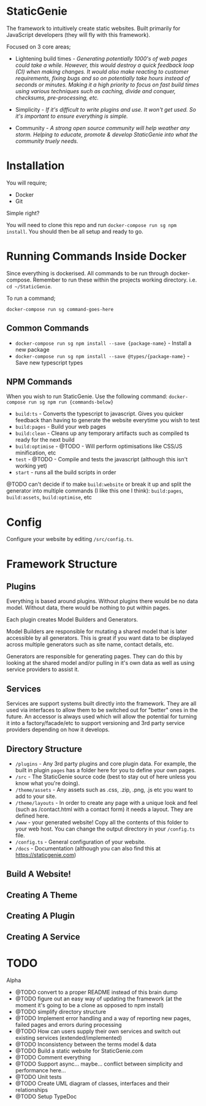# StaticGenie

The framework to intuitively create static websites. Built primarily for JavaScript developers (they will fly with this framework). 

Focused on 3 core areas;

- Lightening build times - *Generating potentially 1000's of web pages could take a while. However, this would destroy a quick feedback loop (CI) when making changes. It would also make reacting to customer requirements, fixing bugs and so on potentially take hours instead of seconds or minutes. Making it a high priority to focus on fast build times using various techniques such as caching, divide and conquer, checksums, pre-processing, etc.*

- Simplicity - *If it's difficult to write plugins and use. It won't get used. So it's important to ensure everything is simple.*

- Community - *A strong open source community will help weather any storm. Helping to educate, promote & develop StaticGenie into what the community truely needs.*

# Installation

You will require;

- Docker
- Git

Simple right?

You will need to clone this repo and run `docker-compose run sg npm install`. You should then be all setup and ready to go.

# Running Commands Inside Docker

Since everything is dockerised. All commands to be run through docker-compose. Remember to run these within the projects working directory. i.e. `cd ~/StaticGenie`.

To run a command;

`docker-compose run sg command-goes-here`

## Common Commands

- `docker-compose run sg npm install --save {package-name}` - Install a new package
- `docker-compose run sg npm install --save @types/{package-name}` - Save new typescript types

## NPM Commands

When you wish to run StaticGenie. Use the following command: `docker-compose run sg npm run {commands-below}`

- `build:ts` - Converts the typescript to javascript. Gives you quicker feedback than having to generate the website everytime you wish to test
- `build:pages` - Build your web pages
- `build:clean` - Cleans up any temporary artifacts such as compiled ts ready for the next build
- `build:optimise` - @TODO - Will perform optimisations like CSS/JS minification, etc
- `test` - @TODO - Compile and tests the javascript (although this isn't working yet)
- `start` - runs all the build scripts in order

@TODO can't decide if to make `build:website` or break it up and split the generator into multiple commands (I like this one I think): `build:pages`, `build:assets`, `build:optimise`, etc

# Config

Configure your website by editing `/src/config.ts`.

# Framework Structure

## Plugins

Everything is based around plugins. Without plugins there would be no data model. Without data, there would be nothing to put within pages.

Each plugin creates Model Builders and Generators.

Model Builders are responsible for mutating a shared model that is later accessible by all generators. This is great if you want data to be displayed across multiple generators such as site name, contact details, etc. 

Generators are responsible for generating pages. They can do this by looking at the shared model and/or pulling in it's own data as well as using service providers to assist it.

## Services

Services are support systems built directly into the framework. They are all used via interfaces to allow them to be switched out for "better" ones in the future. An accessor is always used which will allow the potential for turning it into a factory/facade/etc to support versioning and 3rd party service providers depending on how it develops.

## Directory Structure

- `/plugins` - Any 3rd party plugins and core plugin data. For example, the built in plugin `pages` has a folder here for you to define your own pages.
- `/src` - The StaticGenie source code (best to stay out of here unless you know what you're doing).
- `/theme/assets` - Any assets such as .css, .zip, .png, .js etc you want to add to your site.
- `/theme/layouts` - In order to create any page with a unique look and feel (such as /contact.html with a contact form) it needs a layout. They are defined here.
- `/www` - your generated website! Copy all the contents of this folder to your web host. You can change the output directory in your `/config.ts` file.
- `/config.ts` - General configuration of your website.
- `/docs` - Documentation (although you can also find this at https://staticgenie.com)

## Build A Website!



## Creating A Theme


## Creating A Plugin


## Creating A Service


# TODO

Alpha

- @TODO convert to a proper README instead of this brain dump
- @TODO figure out an easy way of updating the framework (at the moment it's going to be a clone as opposed to npm install)
- @TODO simplify directory structure
- @TODO Implement error handling and a way of reporting new pages, failed pages and errors during processing
- @TODO How can users supply their own services and switch out existing services (extended/implemented)
- @TODO Inconsistency between the terms model & data
- @TODO Build a static website for StaticGenie.com
- @TODO Comment everything
- @TODO Support async... maybe... conflict between simplicity and performance here...
- @TODO Unit tests
- @TODO Create UML diagram of classes, interfaces and their relationships
- @TODO Setup TypeDoc